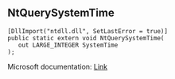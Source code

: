 ## NtQuerySystemTime

```
[DllImport("ntdll.dll", SetLastError = true)]
public static extern void NtQuerySystemTime(
   out LARGE_INTEGER SystemTime
);
```

Microsoft documentation: [Link](https://docs.microsoft.com/en-us/windows-hardware/drivers/ddi/wdm/nf-wdm-kequerysystemtime)

